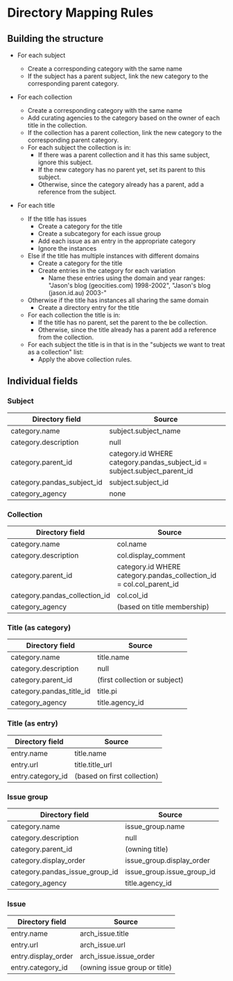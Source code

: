 # Directory Mapping Rules

## Building the structure

* For each subject
  - Create a corresponding category with the same name
  - If the subject has a parent subject, link the new category to the corresponding parent category.
  
* For each collection
  - Create a corresponding category with the same name
  - Add curating agencies to the category based on the owner of each title in the collection.
  - If the collection has a parent collection, link the new category to the corresponding parent category.
  - For each subject the collection is in:
    + If there was a parent collection and it has this same subject, ignore this subject.
    + If the new category has no parent yet, set its parent to this subject.
    + Otherwise, since the category already has a parent, add a reference from the subject.
  
* For each title
  - If the title has issues
    + Create a category for the title
    + Create a subcategory for each issue group
    + Add each issue as an entry in the appropriate category
    + Ignore the instances
  - Else if the title has multiple instances with different domains
    + Create a category for the title
    + Create entries in the category for each variation
      - Name these entries using the domain and year ranges: "Jason's blog (geocities.com) 1998-2002", "Jason's blog (jason.id.au) 2003-"
  - Otherwise if the title has instances all sharing the same domain
    + Create a directory entry for the title
  - For each collection the title is in:
    + If the title has no parent, set the parent to the be collection.
    + Otherwise, since the title already has a parent add a reference from the collection.
  - For each subject the title is in that is in the "subjects we want to treat as a collection" list:
    + Apply the above collection rules.

## Individual fields

### Subject

| Directory field            | Source                             |
| -------------------------- | ---------------------------------- |
| category.name              | subject.subject_name               |
| category.description       | null                               |
| category.parent_id         | category.id WHERE category.pandas_subject_id = subject.subject_parent_id |
| category.pandas_subject_id | subject.subject_id                 |
| category_agency            | none                               |

### Collection

| Directory field               | Source                             |
| ----------------------------- | ---------------------------------- |
| category.name                 | col.name                           |
| category.description          | col.display_comment                |
| category.parent_id            | category.id WHERE category.pandas_collection_id = col.col_parent_id |
| category.pandas_collection_id | col.col_id                         |
| category_agency               | (based on title membership)        |

### Title (as category)

| Directory field               | Source    |
| ----------------------------- | --------- |
| category.name                 | title.name          |
| category.description          | null                |
| category.parent_id            | (first collection or subject) |
| category.pandas_title_id      | title.pi                      |
| category_agency               | title.agency_id      |

### Title (as entry)

| Directory field                | Source    |
| -----------------------------  | --------- |
| entry.name                     | title.name                  |
| entry.url                      | title.title_url             |
| entry.category_id              | (based on first collection) |

### Issue group

| Directory field                | Source    |
| -----------------------------  | --------- |
| category.name                  | issue_group.name          |
| category.description           | null                        |
| category.parent_id             | (owning title)              |
| category.display_order         | issue_group.display_order |
| category.pandas_issue_group_id | issue_group.issue_group_id  |
| category_agency                | title.agency_id      |

### Issue

| Directory field                | Source    |
| -----------------------------  | --------- |
| entry.name                     | arch_issue.title              |
| entry.url                      | arch_issue.url                |
| entry.display_order            | arch_issue.issue_order        |
| entry.category_id              | (owning issue group or title) |


